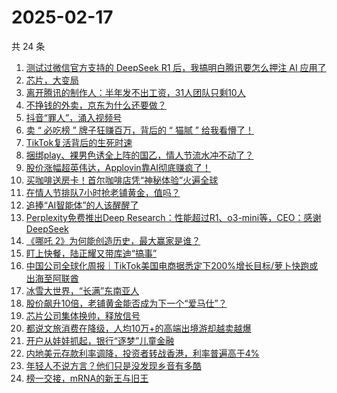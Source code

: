 # 2025-02-17

共 24 条

<!-- BEGIN 36KR -->
<!-- 最后更新时间 2025-02-17 02:10:02 +0800 -->
1. [测试过微信官方支持的 DeepSeek R1 后，我搞明白腾讯要怎么押注 AI 应用了](https://36kr.com/p/3168345528494857)
1. [芯片，大变局](https://36kr.com/p/3168691040971520)
1. [离开腾讯的制作人：半年发不出工资，31人团队只剩10人](https://36kr.com/p/3167655783262977)
1. [不挣钱的外卖，京东为什么还要做？](https://36kr.com/p/3167990571379209)
1. [抖音“罪人”，涌入视频号](https://36kr.com/p/3167338663357188)
1. [卖 “ 必吃榜 ” 牌子狂赚百万，背后的 “ 猫腻 ” 给我看懵了！](https://36kr.com/p/3167979098401541)
1. [TikTok复活背后的生死时速](https://36kr.com/p/3167862838897157)
1. [捆绑play、裸男色诱全上阵的国乙，情人节流水冲不动了？](https://36kr.com/p/3167940220447235)
1. [股价涨幅超英伟达，Applovin靠AI彻底赚疯了！](https://36kr.com/p/3167920914557699)
1. [买咖啡送房卡！首尔咖啡店凭“神秘体验”火遍全球](https://36kr.com/p/3168621896805120)
1. [在情人节排队7小时抢老铺黄金，值吗？](https://36kr.com/p/3168650636962565)
1. [追捧“AI智能体”的人该醒醒了](https://36kr.com/p/3159544753429257)
1. [Perplexity免费推出Deep Research：性能超过R1、o3-mini等，CEO：感谢DeepSeek](https://36kr.com/p/3167366566243076)
1. [《哪吒 2》为何能创造历史，最大赢家是谁？](https://36kr.com/p/3167407731206917)
1. [盯上快餐，陆正耀又带库迪“搞事”](https://36kr.com/p/3167988667154183)
1. [中国公司全球化周报｜TikTok美国电商据悉定下200%增长目标/萝卜快跑或出海至阿联酋](https://36kr.com/p/3167231191575302)
1. [冰雪大世界，“长满”东南亚人](https://36kr.com/p/3168571643374343)
1. [股价飙升10倍，老铺黄金能否成为下一个“爱马仕”？](https://36kr.com/p/3167598358981120)
1. [芯片公司集体换帅，释放信号](https://36kr.com/p/3167370328288008)
1. [都说文旅消费在降级，人均10万+的高端出境游却越卖越爆](https://36kr.com/p/3167522962915074)
1. [开户从娃娃抓起，银行“逐梦”儿童金融](https://36kr.com/p/3167422687804934)
1. [内地美元存款利率调降，投资者转战香港，利率普遍高于4%](https://36kr.com/p/3167376868010755)
1. [年轻人不说方言？他们只是没发现乡音有多酷](https://36kr.com/p/3167746845665795)
1. [榜一交接，mRNA的新王与旧王](https://36kr.com/p/3167834409642502)
<!-- END 36KR -->